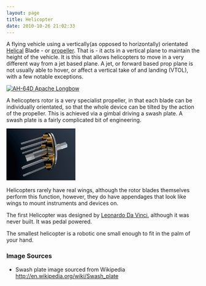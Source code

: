 ```yaml
---
layout: page
title: Helicopter
date: 2010-10-26 21:02:33
---
```

A flying vehicle using a vertically(as opposed to horizontally) orientated <a class="wiki" href="/wiki/helical.html" title="Helical">Helical</a> Blade - or <a class="wiki" href="/wiki/propeller.html" title="Propelle">propeller</a>.  That is - it acts in a vertical plane to maintain the height of the vehicle. It is this that allows helicopters to  move in a very different way from a jet based plane. A jet, or forward based prop plane is not usually able to hover, or affect a vertical take of and landing (VTOL), with a few notable exceptions.

<a title="&quot;Photo Courtesy of U.S. Army&quot; - by Tech. Sgt. Andy Dunaway / Public domain" href="https://commons.wikimedia.org/wiki/File:AH-64D_Apache_Longbow.jpg"><img width="512" alt="AH-64D Apache Longbow" src="https://upload.wikimedia.org/wikipedia/commons/thumb/6/66/AH-64D_Apache_Longbow.jpg/512px-AH-64D_Apache_Longbow.jpg"></a>

 A helicopters rotor is a very specialist propeller, in that each blade can be individually orientated, so that the whole device can be tilted by the action of the propeller. This is achieved via a gimbal driving a swash plate. A swash plate is a fairly complicated bit of engineering.

<img class="img-responsive" src="/galleries/gallery-1-common-images/37-swashplate_anim_metal.gif"/>

Helicopters rarely have real wings, although the rotor blades themselves perform this function, however, they do have appendages that look like wings to mount instruments and devices on.

The first Helicopter was designed by <a class="wiki" href="/wiki/leonardo_da_vinci.html" title="Leonardo Da Vinci">Leonardo Da Vinci</a>, although it was never built. It was pedal powered.

The smallest helicopter is a robotic one small enough to fit in the palm of your hand.

### Image Sources

* Swash plate image sourced from Wikipedia <a  href="http://en.wikipedia.org/wiki/Swash_plate" rel="external" target="_blank">http://en.wikipedia.org/wiki/Swash_plate</a>
